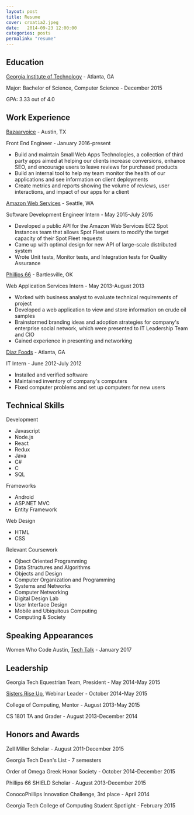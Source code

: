 ```yaml
---
layout: post
title: Resume
cover: croatia2.jpeg
date:   2014-09-23 12:00:00
categories: posts
permalink: "resume"
---
```


## Education
[Georgia Institute of Technology](https://www.gatech.edu) - Atlanta, GA

Major: Bachelor of Science, Computer Science - December 2015

GPA: 3.33 out of 4.0

## Work Experience
[Bazaarvoice](http://www.bazaarvoice.com/) - Austin, TX

Front End Engineer - January 2016-present
<ul>
<li>Build and maintain Small Web Apps Technologies, a collection of third party apps aimed at helping our clients increase conversions, enhance SEO, and encourage users to leave reviews for purchased products</li>
<li>Build an internal tool to help my team monitor the health of our applications and see information on client deployments</li>
<li>Create metrics and reports showing the volume of reviews, user interactions, and impact of our apps for a client</li>
</ul>

[Amazon Web Services](https://aws.amazon.com/) - Seattle, WA

Software Development Engineer Intern - May 2015-July 2015
<ul>
<li>Developed a public API for the Amazon Web Services EC2 Spot Instances team that allows Spot Fleet users to modify the target capacity of their Spot Fleet requests</li>
<li>Came up with optimal design for new API of large-scale distributed system</li>
<li>Wrote Unit tests, Monitor tests, and Integration tests for Quality Assurance</li>
</ul>

[Phillips 66](https://www.phillips66.com) - Bartlesville, OK

Web Application Services Intern - May 2013-August 2013
<ul>
<li>Worked with business analyst to evaluate technical requirements of project</li>
<li>Developed a web application to view and store information on crude oil samples</li>
<li>Brainstormed branding ideas and adoption strategies for company's enterprise social network, which were presented to IT Leadership Team and CIO</li>
<li>Gained experience in presenting and networking</li>
</ul>

[Diaz Foods](https://www.diazfoods.com) - Atlanta, GA

IT Intern - June 2012-July 2012
<ul>
<li>Installed and verified software</li>
<li>Maintained inventory of company's computers</li>
<li>Fixed computer problems and set up computers for new users</li>
</ul>

## Technical Skills
Development
<ul>
<li>Javascript</li>
<li>Node.js</li>
<li>React</li>
<li>Redux</li>
<li>Java</li>
<li>C#</li>
<li>C</li>
<li>SQL</li>
</ul>

Frameworks
<ul>
<li>Android</li>
<li>ASP.NET MVC</li>
<li>Entity Framework</li>
</ul>

Web Design
<ul>
<li>HTML</li>
<li>CSS</li>
</ul>

Relevant Coursework
<ul>
<li>Ojbect Oriented Programming</li>
<li>Data Structures and Algorithms</li>
<li>Objects and Design</li>
<li>Computer Organization and Programming</li>
<li>Systems and Networks</li>
<li>Computer Networking</li>
<li>Digital Design Lab</li>
<li>User Interface Design</li>
<li>Mobile and Ubiquitous Computing</li>
<li>Computing & Society</li>
</ul>

## Speaking Appearances
Women Who Code Austin, [Tech Talk](http://www.slideshare.net/EmilyCahill1/third-party-javascript-71732540) - January 2017

## Leadership
Georgia Tech Equestrian Team, President - May 2014-May 2015

[Sisters Rise Up](http://www.ecepalliance.org/sisters-rise), Webinar Leader - October 2014-May 2015

College of Computing, Mentor - August 2013-May 2015

CS 1801 TA and Grader - August 2013-December 2014

## Honors and Awards
Zell Miller Scholar - August 2011-December 2015

Georgia Tech Dean's List - 7 semesters

Order of Omega Greek Honor Society - October 2014-December 2015

Phillips 66 SHIELD Scholar - August 2013-December 2015

ConocoPhillips Innovation Challenge, 3rd place - April 2014

Georgia Tech College of Computing Student Spotlight - February 2015

[1]: http://aws.amazon.com/ec2/spot
[2]: http://docs.aws.amazon.com/AWSEC2/latest/APIReference/API_ModifySpotFleetRequest.html

